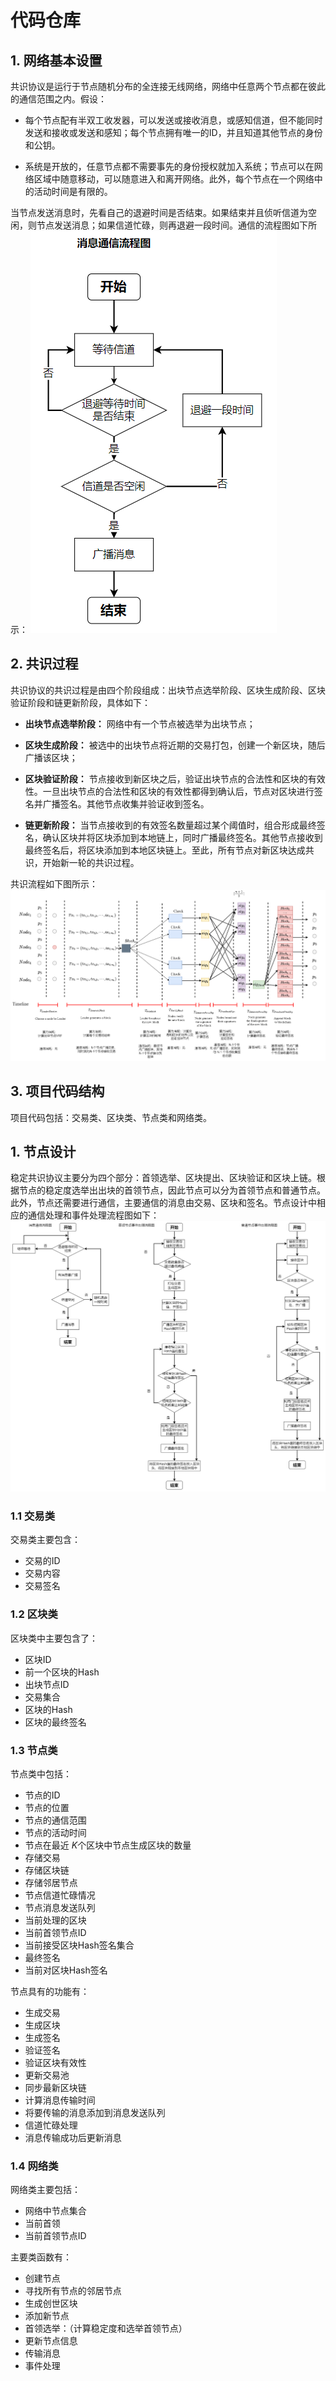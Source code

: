 # 代码仓库

## 1. 网络基本设置

共识协议是运行于节点随机分布的全连接无线网络，网络中任意两个节点都在彼此的通信范围之内。假设：

* 每个节点配有半双工收发器，可以发送或接收消息，或感知信道，但不能同时发送和接收或发送和感知；每个节点拥有唯一的ID，并且知道其他节点的身份和公钥。

* 系统是开放的，任意节点都不需要事先的身份授权就加入系统；节点可以在网络区域中随意移动，可以随意进入和离开网络。此外，每个节点在一个网络中的活动时间是有限的。

当节点发送消息时，先看自己的退避时间是否结束。如果结束并且侦听信道为空闲，则节点发送消息；如果信道忙碌，则再退避一段时间。通信的流程图如下所示：
![](Communication.png)


## 2. 共识过程

共识协议的共识过程是由四个阶段组成：出块节点选举阶段、区块生成阶段、区块验证阶段和链更新阶段，具体如下：
  
* **出块节点选举阶段：** 网络中有一个节点被选举为出块节点；
  
* **区块生成阶段：** 被选中的出块节点将近期的交易打包，创建一个新区块，随后广播该区块；
  
* **区块验证阶段：** 节点接收到新区块之后，验证出块节点的合法性和区块的有效性。一旦出块节点的合法性和区块的有效性都得到确认后，节点对区块进行签名并广播签名。其他节点收集并验证收到签名。
  
* **链更新阶段：** 当节点接收到的有效签名数量超过某个阈值时，组合形成最终签名，确认区块并将区块添加到本地链上，同时广播最终签名。其他节点接收到最终签名后，将区块添加到本地区块链上。至此，所有节点对新区块达成共识，开始新一轮的共识过程。

共识流程如下图所示：
![](./Consensus_Process.png)

## 3. 项目代码结构

项目代码包括：交易类、区块类、节点类和网络类。

## 1. 节点设计

稳定共识协议主要分为四个部分：首领选举、区块提出、区块验证和区块上链。根据节点的稳定度选举出出块的首领节点，因此节点可以分为首领节点和普通节点。此外，节点还需要进行通信，主要通信的消息由交易、区块和签名。节点设计中相应的通信处理和事件处理流程图如下：
![](Nodes.png)

### 1.1 交易类

交易类主要包含：
* 交易的ID
* 交易内容
* 交易签名

### 1.2 区块类

区块类中主要包含了：
* 区块ID
* 前一个区块的Hash
* 出块节点ID
* 交易集合
* 区块的Hash
* 区块的最终签名

### 1.3 节点类

节点类中包括：
* 节点的ID
* 节点的位置
* 节点的通信范围
* 节点的活动时间
* 节点在最近 $K$个区块中节点生成区块的数量
* 存储交易
* 存储区块链
* 存储邻居节点
* 节点信道忙碌情况
* 节点消息发送队列
* 当前处理的区块
* 当前首领节点ID
* 当前接受区块Hash签名集合
* 最终签名
* 当前对区块Hash签名

节点具有的功能有：
* 生成交易
* 生成区块
* 生成签名
* 验证签名
* 验证区块有效性
* 更新交易池
* 同步最新区块链
* 计算消息传输时间
* 将要传输的消息添加到消息发送队列
* 信道忙碌处理
* 消息传输成功后更新消息

### 1.4 网络类

网络类主要包括：
* 网络中节点集合
* 当前首领
* 当前首领节点ID

主要类函数有：
* 创建节点
* 寻找所有节点的邻居节点
* 生成创世区块
* 添加新节点
* 首领选举：（计算稳定度和选举首领节点）
* 更新节点信息
* 传输消息
* 事件处理


